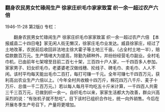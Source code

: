 ### 翻身农民男女忙碌闹生产  徐家庄织毛巾家家致富  织一余一超过农产六倍

1946-11-28
第2版()
专栏：

　　翻身农民男女忙碌闹生产
    徐家庄织毛巾家家致富
    织一余一超过农产六倍
    【本报威县二十四日电】家无闲人街无懒汉，徐家庄毛巾业发达。威县徐家庄，经过了土地改革，农民前后收回非法地主徐大霍子等土地三千亩。（占全村土地一半），赔偿款数百万元。生产情绪大为提高，除勤为耕种外，并纷纷经营毛巾副业。全村毛巾机，已由前年七架增至目前二百七十架，三百四十户人家，一千四百多人参加。家家男子、妇女织毛巾，老婆婆老汉做线穗、抡线子、碑毛巾、卖毛巾、人人不闲。该村平均每天能出毛巾二百打，每打可赚一千元。全年可赚七千四百万元，获利高出农业生产六倍以上。（今年全村共收粮十四万斤，棉花四万八千斤、麦子十万斤、总值一千二百万元。）若以每人每月平均吃五十斤米计算，一千四百人共需三千三百万元，已做到织一余一。自织毛巾以来，家家生活都大为改善，群众兴高采烈的说：“有张机子就不愁吃”。目下该村已组织合作社，统一向外销售。今后在开展冬季生产号召下，产量将更增加。
